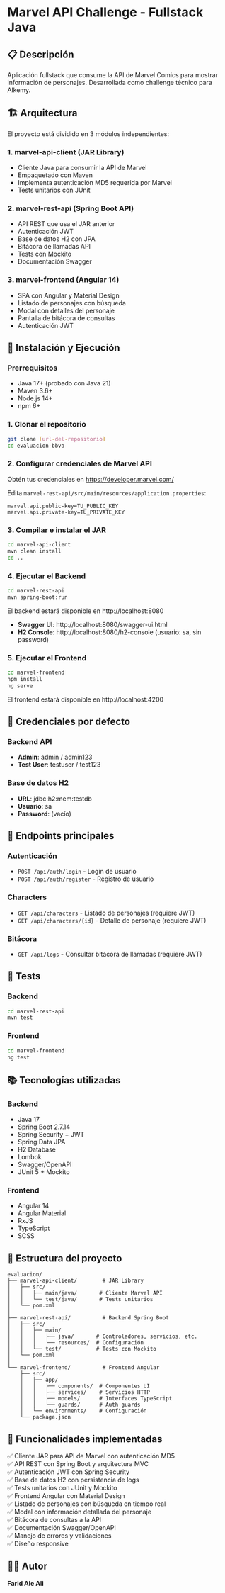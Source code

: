 # Marvel API Challenge - Fullstack Java

## 📋 Descripción

Aplicación fullstack que consume la API de Marvel Comics para mostrar información de personajes. Desarrollada como challenge técnico para Alkemy.

## 🏗️ Arquitectura

El proyecto está dividido en 3 módulos independientes:

### 1. **marvel-api-client** (JAR Library)
- Cliente Java para consumir la API de Marvel
- Empaquetado con Maven
- Implementa autenticación MD5 requerida por Marvel
- Tests unitarios con JUnit

### 2. **marvel-rest-api** (Spring Boot API)
- API REST que usa el JAR anterior
- Autenticación JWT
- Base de datos H2 con JPA
- Bitácora de llamadas API
- Tests con Mockito
- Documentación Swagger

### 3. **marvel-frontend** (Angular 14)
- SPA con Angular y Material Design
- Listado de personajes con búsqueda
- Modal con detalles del personaje
- Pantalla de bitácora de consultas
- Autenticación JWT

## 🚀 Instalación y Ejecución

### Prerrequisitos
- Java 17+ (probado con Java 21)
- Maven 3.6+
- Node.js 14+
- npm 6+

### 1. Clonar el repositorio
```bash
git clone [url-del-repositorio]
cd evaluacion-bbva
```

### 2. Configurar credenciales de Marvel API

Obtén tus credenciales en https://developer.marvel.com/

Edita `marvel-rest-api/src/main/resources/application.properties`:
```properties
marvel.api.public-key=TU_PUBLIC_KEY
marvel.api.private-key=TU_PRIVATE_KEY
```

### 3. Compilar e instalar el JAR
```bash
cd marvel-api-client
mvn clean install
cd ..
```

### 4. Ejecutar el Backend
```bash
cd marvel-rest-api
mvn spring-boot:run
```

El backend estará disponible en http://localhost:8080

- **Swagger UI**: http://localhost:8080/swagger-ui.html
- **H2 Console**: http://localhost:8080/h2-console (usuario: sa, sin password)

### 5. Ejecutar el Frontend
```bash
cd marvel-frontend
npm install
ng serve
```

El frontend estará disponible en http://localhost:4200

## 🔐 Credenciales por defecto

### Backend API
- **Admin**: admin / admin123
- **Test User**: testuser / test123

### Base de datos H2
- **URL**: jdbc:h2:mem:testdb
- **Usuario**: sa
- **Password**: (vacío)

## 📝 Endpoints principales

### Autenticación
- `POST /api/auth/login` - Login de usuario
- `POST /api/auth/register` - Registro de usuario

### Characters
- `GET /api/characters` - Listado de personajes (requiere JWT)
- `GET /api/characters/{id}` - Detalle de personaje (requiere JWT)

### Bitácora
- `GET /api/logs` - Consultar bitácora de llamadas (requiere JWT)

## 🧪 Tests

### Backend
```bash
cd marvel-rest-api
mvn test
```

### Frontend
```bash
cd marvel-frontend
ng test
```

## 📚 Tecnologías utilizadas

### Backend
- Java 17
- Spring Boot 2.7.14
- Spring Security + JWT
- Spring Data JPA
- H2 Database
- Lombok
- Swagger/OpenAPI
- JUnit 5 + Mockito

### Frontend
- Angular 14
- Angular Material
- RxJS
- TypeScript
- SCSS

## 📁 Estructura del proyecto

```
evaluacion/
├── marvel-api-client/        # JAR Library
│   ├── src/
│   │   ├── main/java/       # Cliente Marvel API
│   │   └── test/java/       # Tests unitarios
│   └── pom.xml
│
├── marvel-rest-api/          # Backend Spring Boot
│   ├── src/
│   │   ├── main/
│   │   │   ├── java/       # Controladores, servicios, etc.
│   │   │   └── resources/  # Configuración
│   │   └── test/           # Tests con Mockito
│   └── pom.xml
│
└── marvel-frontend/          # Frontend Angular
    ├── src/
    │   ├── app/
    │   │   ├── components/  # Componentes UI
    │   │   ├── services/    # Servicios HTTP
    │   │   ├── models/      # Interfaces TypeScript
    │   │   └── guards/      # Auth guards
    │   └── environments/    # Configuración
    └── package.json
```

## 🎯 Funcionalidades implementadas

✅ Cliente JAR para API de Marvel con autenticación MD5  
✅ API REST con Spring Boot y arquitectura MVC  
✅ Autenticación JWT con Spring Security  
✅ Base de datos H2 con persistencia de logs  
✅ Tests unitarios con JUnit y Mockito  
✅ Frontend Angular con Material Design  
✅ Listado de personajes con búsqueda en tiempo real  
✅ Modal con información detallada del personaje  
✅ Bitácora de consultas a la API  
✅ Documentación Swagger/OpenAPI  
✅ Manejo de errores y validaciones  
✅ Diseño responsive  

## 👨‍💻 Autor

**Farid Ale Ali**  